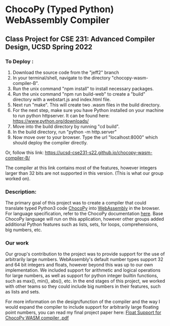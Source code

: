 # ChocoPy (Typed Python) WebAssembly Compiler
## Class Project for CSE 231: Advanced Compiler Design, UCSD Spring 2022

### To Deploy : 
1. Download the source code from the "jeff2" branch
2. In your terminal/shell, navigate to the directory "chocopy-wasm-compiler-B".
3. Run the unix command "npm install" to install necessary packages. 
4. Run the unix command "npm run build-web" to create a "build" directory with a webstart.js and index.html file. 
5. Next run "make". This will create two .wasm files in the build directory.  
6. For the next step, make sure you have Python installed on your machine to run python httpserver. It can be found here: https://www.python.org/downloads/
7. Move into the build directory by running "cd build". 
8. In the build directory, run "python -m http.server"
9. Now move over to your browser. Type the url "localhost:8000" which should deploy the compiler directly.

Or, follow this link: 
https://ucsd-cse231-s22.github.io/chocopy-wasm-compiler-B/

The compiler at this link contains most of the features, however integers larger than 32 bits are not supported in this version. (This is what our group worked on).

### Description: 
The primary goal of this project was to create a compiler that could translate typed Python3 code [ChocoPy](https://chocopy.org/) into [WebAssembly](https://developer.mozilla.org/en-US/docs/WebAssembly) in the browser.
For language specification, refer to the ChocoPy documentation [here](https://chocopy.org/). Base ChocoPy language will run on this application, however other groups added additional Python features such as lists, sets, for loops, comprehensions, big numbers, etc. 
### Our work
Our group's contribution to the project was to provide support for the use of arbitrarily large numbers. WebAssembly's default number types support 32 and 64 bit integers and floats, however beyond this was up to our own implementation.
We included support for arithmetic and logical operations for large numbers, as well as support for python integer builtin functions, such as max(), min(), abs(), etc. In the end stages of this project, we worked with other teams so they could include big numbers in their features, such as lists and sets. 

For more information on the design/function of the compiler and the way I would expand the compiler to include support for arbitrarily large floating point numbers, you can read my final project paper here: [Float Support for ChocoPy WASM compiler .pdf](https://github.com/jmakings/chocopy-wasm-compiler-B/files/9161957/Float.Support.for.ChocoPy.WASM.compiler.pdf)


